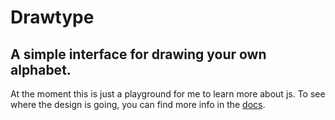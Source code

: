 # Drawtype

## A simple interface for drawing your own alphabet.

At the moment this is just a playground for me to learn more about js. To see where the design is going, you can find more info in the [docs](https://github.com/robinrendle/draw-type/wiki/Design-progress).
